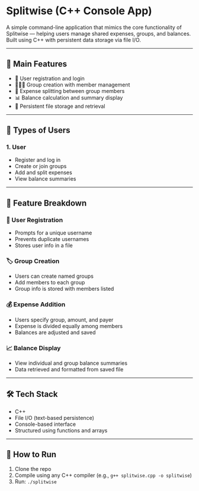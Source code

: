 # Splitwise (C++ Console App)

A simple command-line application that mimics the core functionality of Splitwise — helping users manage shared expenses, groups, and balances. Built using C++ with persistent data storage via file I/O.

---

## 🔑 Main Features
- 👥 User registration and login
- 🧑‍🤝‍🧑 Group creation with member management
- 💸 Expense splitting between group members
- 📊 Balance calculation and summary display
- 💾 Persistent file storage and retrieval

---

## 👤 Types of Users

### 1. User
- Register and log in
- Create or join groups
- Add and split expenses
- View balance summaries

---

## 🧩 Feature Breakdown

### 🔐 User Registration
- Prompts for a unique username
- Prevents duplicate usernames
- Stores user info in a file

### 🏷️ Group Creation
- Users can create named groups
- Add members to each group
- Group info is stored with members listed

### 💰 Expense Addition
- Users specify group, amount, and payer
- Expense is divided equally among members
- Balances are adjusted and saved

### 📈 Balance Display
- View individual and group balance summaries
- Data retrieved and formatted from saved file

---

## 🛠 Tech Stack
- C++
- File I/O (text-based persistence)
- Console-based interface
- Structured using functions and arrays

---

## 📁 How to Run
1. Clone the repo
2. Compile using any C++ compiler (e.g., `g++ splitwise.cpp -o splitwise`)
3. Run: `./splitwise`
